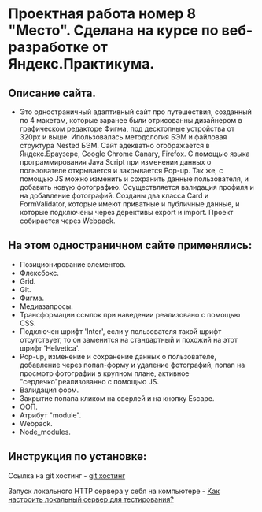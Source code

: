 # Проектная работа номер 8 "Место". Сделана на курсе по веб-разработке от Яндекс.Практикума.

## Описание сайта.

* Это одностраничный адаптивный сайт про путешествия, созданный по 4 макетам, которые заранее были отрисованны дизайнером в графическом редакторе Фигма, под десктопные устройства от 320px и выше. Ипользовалась методология БЭМ и файловая структура Nested БЭМ. Сайт адекватно отображается в Яндекс.Браузере, Google Chrome Canary, Firefox. С помощью языка программирования Java Script при изменении данных о пользователе открывается и закрывается Pop-up. Так же, с помощью JS можно изменить и сохранить данные пользователя, и добавить новую фотографию. Осуществляется валидация профиля и на добавление фотографий. Созданы два класса Card и FormValidator, которые имеют приватные и публичные данные, и которые подключены через дерективы export и import. Проект собирается через Webpack.

## На этом одностраничном сайте применялись:

* Позиционирование элементов.
* Флексбокс.
* Grid.
* Git.
* Фигма.
* Медиазапросы.
* Трансформации ссылок при наведении реализовано с помощью CSS.
* Подключен шрифт 'Inter', если у пользователя такой шрифт отсутствует, то он заменится на стандартный и похожий на этот шрифт 'Helvetica'.
* Pop-up, изменение и сохранение данных о пользователе, добавление через попап-форму и удаление фотографий, попап на просмотр фотографии в крупном плане, активное "сердечко"реализованно с помощью JS.
* Валидация форм.
* Закрытие попапа кликом на оверлей и на кнопку Escape.
* ООП.
* Атрибут "module".
* Webpack.
* Node_modules.

## Инструкция по установке:


Ссылка на git хостинг - [git хостинг](https://alinaonly.github.io/mesto/index.html)


Запуск локального HTTP сервера у себя на компьютере - [Как настроить локальный сервер для тестирования?](https://developer.mozilla.org/ru/docs/Learn/Common_questions/set_up_a_local_testing_server)
